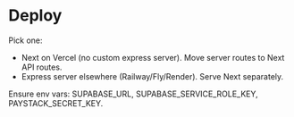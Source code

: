 # Deploy

Pick one:
- Next on Vercel (no custom express server). Move server routes to Next API routes.
- Express server elsewhere (Railway/Fly/Render). Serve Next separately.

Ensure env vars: SUPABASE_URL, SUPABASE_SERVICE_ROLE_KEY, PAYSTACK_SECRET_KEY.